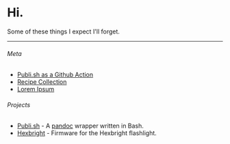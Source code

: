 # Hi.
Some of these things I expect I'll forget.

---

###### Meta
- [Publi.sh as a Github Action](/meta/publish-as-a-github-action.html)
- [Recipe Collection](/meta/recipes.html)
- [Lorem Ipsum](/meta/lorem-ipsum.html)

###### Projects
- [Publi.sh](https://www.github.com/subcurmudgeon/publi.sh) - A [pandoc](https://pandoc.org) wrapper written in Bash.
- [Hexbright](https://www.github.com/subcurmudgeon/hexbright-firmware) - Firmware for the Hexbright flashlight.